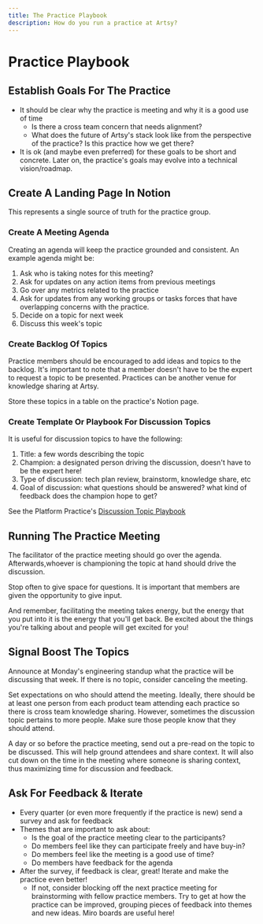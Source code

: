 ```yaml
---
title: The Practice Playbook
description: How do you run a practice at Artsy?
---
```


# Practice Playbook

## Establish Goals For The Practice

- It should be clear why the practice is meeting and why it is a good use of time
  - Is there a cross team concern that needs alignment?
  - What does the future of Artsy's stack look like from the perspective of the practice? Is this practice how we
    get there?
- It is ok (and maybe even preferred) for these goals to be short and concrete. Later on, the practice's goals may
  evolve into a technical vision/roadmap.

## Create A Landing Page In Notion

This represents a single source of truth for the practice group.

### Create A Meeting Agenda

Creating an agenda will keep the practice grounded and consistent. An example agenda might be:

1. Ask who is taking notes for this meeting?
2. Ask for updates on any action items from previous meetings
3. Go over any metrics related to the practice
4. Ask for updates from any working groups or tasks forces that have overlapping concerns with the practice.
5. Decide on a topic for next week
6. Discuss this week's topic

### Create Backlog Of Topics

Practice members should be encouraged to add ideas and topics to the backlog. It's important to note that a member
doesn't have to be the expert to request a topic to be presented. Practices can be another venue for knowledge
sharing at Artsy.

Store these topics in a table on the practice's Notion page.

### Create Template Or Playbook For Discussion Topics

It is useful for discussion topics to have the following:

1. Title: a few words describing the topic
2. Champion: a designated person driving the discussion, doesn't have to be the expert here!
3. Type of discussion: tech plan review, brainstorm, knowledge share, etc
4. Goal of discussion: what questions should be answered? what kind of feedback does the champion hope to get?

See the Platform Practice's
[Discussion Topic Playbook](https://www.notion.so/artsy/Discussion-Topic-Playbook-4a11a9c2313c409782b3f33eda9bb4ee)

## Running The Practice Meeting

The facilitator of the practice meeting should go over the agenda. Afterwards,whoever is championing the topic at
hand should drive the discussion.

Stop often to give space for questions. It is important that members are given the opportunity to give input.

And remember, facilitating the meeting takes energy, but the energy that you put into it is the energy that you'll
get back. Be excited about the things you're talking about and people will get excited for you!

## Signal Boost The Topics

Announce at Monday's engineering standup what the practice will be discussing that week. If there is no topic,
consider canceling the meeting.

Set expectations on who should attend the meeting. Ideally, there should be at least one person from each product
team attending each practice so there is cross team knowledge sharing. However, sometimes the discussion topic
pertains to more people. Make sure those people know that they should attend.

A day or so before the practice meeting, send out a pre-read on the topic to be discussed. This will help ground
attendees and share context. It will also cut down on the time in the meeting where someone is sharing context,
thus maximizing time for discussion and feedback.

## Ask For Feedback & Iterate

- Every quarter (or even more frequently if the practice is new) send a survey and ask for feedback
- Themes that are important to ask about:
  - Is the goal of the practice meeting clear to the participants?
  - Do members feel like they can participate freely and have buy-in?
  - Do members feel like the meeting is a good use of time?
  - Do members have feedback for the agenda
- After the survey, if feedback is clear, great! Iterate and make the practice even better!
  - If not, consider blocking off the next practice meeting for brainstorming with fellow practice members. Try to
    get at how the practice can be improved, grouping pieces of feedback into themes and new ideas. Miro boards are
    useful here!
